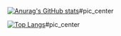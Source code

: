 [![Anurag's GitHub stats](https://github-readme-stats.vercel.app/api?username=Tunglies&count_private=true&show_icons=true)](https://github.com/anuraghazra/github-readme-stats)#pic_center

[![Top Langs](https://github-readme-stats.vercel.app/api/top-langs/?username=Tunglies&layout=compact)](https://github.com/anuraghazra/github-readme-stats)#pic_center

<!--
**Tunglies/Tunglies** is a ✨ _special_ ✨ repository because its `README.md` (this file) appears on your GitHub profile.

Here are some ideas to get you started:

- 🔭 I’m currently working on ...
- 🌱 I’m currently learning ...
- 👯 I’m looking to collaborate on ...
- 🤔 I’m looking for help with ...
- 💬 Ask me about ...
- 📫 How to reach me: ...
- 😄 Pronouns: ...
- ⚡ Fun fact: ...
-->
